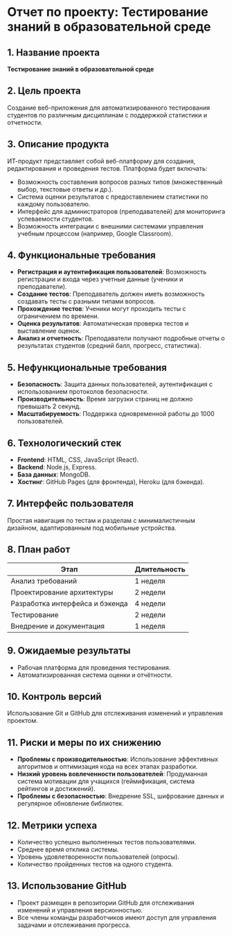 # Отчет по проекту: Тестирование знаний в образовательной среде

## 1. Название проекта
**Тестирование знаний в образовательной среде**

## 2. Цель проекта
Создание веб-приложения для автоматизированного тестирования студентов по различным дисциплинам с поддержкой статистики и отчетности.

## 3. Описание продукта
ИТ-продукт представляет собой веб-платформу для создания, редактирования и проведения тестов. Платформа будет включать:
- Возможность составления вопросов разных типов (множественный выбор, текстовые ответы и др.).
- Система оценки результатов с предоставлением статистики по каждому пользователю.
- Интерфейс для администраторов (преподавателей) для мониторинга успеваемости студентов.
- Возможность интеграции с внешними системами управления учебным процессом (например, Google Classroom).

## 4. Функциональные требования
- **Регистрация и аутентификация пользователей**: Возможность регистрации и входа через учетные данные (ученики и преподаватели).
- **Создание тестов**: Преподаватель должен иметь возможность создавать тесты с разными типами вопросов.
- **Прохождение тестов**: Ученики могут проходить тесты с ограничением по времени.
- **Оценка результатов**: Автоматическая проверка тестов и выставление оценок.
- **Анализ и отчетность**: Преподаватели получают подробные отчеты о результатах студентов (средний балл, прогресс, статистика).

## 5. Нефункциональные требования
- **Безопасность**: Защита данных пользователей, аутентификация с использованием протоколов безопасности.
- **Производительность**: Время загрузки страниц не должно превышать 2 секунд.
- **Масштабируемость**: Поддержка одновременной работы до 1000 пользователей.

## 6. Технологический стек
- **Frontend**: HTML, CSS, JavaScript (React).
- **Backend**: Node.js, Express.
- **База данных**: MongoDB.
- **Хостинг**: GitHub Pages (для фронтенда), Heroku (для бэкенда).

## 7. Интерфейс пользователя
Простая навигация по тестам и разделам с минималистичным дизайном, адаптированным под мобильные устройства.

## 8. План работ
| Этап                          | Длительность |
|-------------------------------|--------------|
| Анализ требований              | 1 неделя     |
| Проектирование архитектуры      | 2 недели     |
| Разработка интерфейса и бэкенда | 4 недели     |
| Тестирование                    | 2 недели     |
| Внедрение и документация        | 1 неделя     |

## 9. Ожидаемые результаты
- Рабочая платформа для проведения тестирования.
- Автоматизированная система оценки и отчётности.

## 10. Контроль версий
Использование Git и GitHub для отслеживания изменений и управления проектом.

## 11. Риски и меры по их снижению
- **Проблемы с производительностью**: Использование эффективных алгоритмов и оптимизация кода на всех этапах разработки.
- **Низкий уровень вовлеченности пользователей**: Продуманная система мотивации для учащихся (геймификация, система рейтингов и достижений).
- **Проблемы с безопасностью**: Внедрение SSL, шифрование данных и регулярное обновление библиотек.

## 12. Метрики успеха
- Количество успешно выполненных тестов пользователями.
- Среднее время отклика системы.
- Уровень удовлетворенности пользователей (опросы).
- Количество пройденных тестов на одного студента.

## 13. Использование GitHub
- Проект размещен в репозитории GitHub для отслеживания изменений и управления версионностью.
- Все члены команды разработчиков имеют доступ для управления задачами и отслеживания прогресса.

